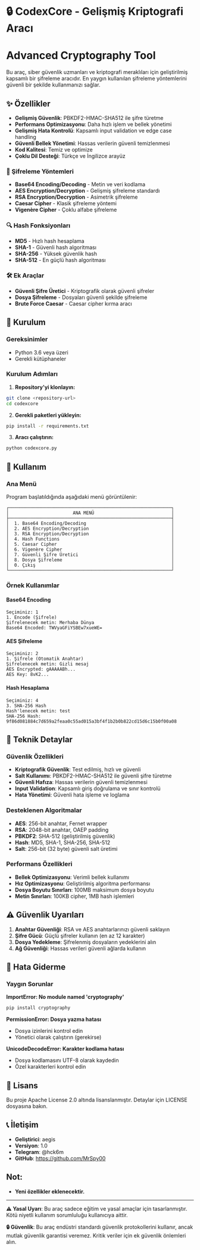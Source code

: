 # 🔒 CodexCore - Gelişmiş Kriptografi Aracı
# Advanced Cryptography Tool

Bu araç, siber güvenlik uzmanları ve kriptografi meraklıları için geliştirilmiş kapsamlı bir şifreleme aracıdır. En yaygın kullanılan şifreleme yöntemlerini güvenli bir şekilde kullanmanızı sağlar.

## ✨ Özellikler

- **Gelişmiş Güvenlik**: PBKDF2-HMAC-SHA512 ile şifre türetme
- **Performans Optimizasyonu**: Daha hızlı işlem ve bellek yönetimi
- **Gelişmiş Hata Kontrolü**: Kapsamlı input validation ve edge case handling
- **Güvenli Bellek Yönetimi**: Hassas verilerin güvenli temizlenmesi
- **Kod Kalitesi**: Temiz ve optimize
- **Çoklu Dil Desteği**: Türkçe ve İngilizce arayüz


### 🔐 Şifreleme Yöntemleri
- **Base64 Encoding/Decoding** - Metin ve veri kodlama
- **AES Encryption/Decryption** - Gelişmiş şifreleme standardı
- **RSA Encryption/Decryption** - Asimetrik şifreleme
- **Caesar Cipher** - Klasik şifreleme yöntemi
- **Vigenère Cipher** - Çoklu alfabe şifreleme

### 🔍 Hash Fonksiyonları
- **MD5** - Hızlı hash hesaplama
- **SHA-1** - Güvenli hash algoritması
- **SHA-256** - Yüksek güvenlik hash
- **SHA-512** - En güçlü hash algoritması

### 🛠️ Ek Araçlar
- **Güvenli Şifre Üretici** - Kriptografik olarak güvenli şifreler
- **Dosya Şifreleme** - Dosyaları güvenli şekilde şifreleme
- **Brute Force Caesar** - Caesar cipher kırma aracı

## 🚀 Kurulum

### Gereksinimler
- Python 3.6 veya üzeri
- Gerekli kütüphaneler

### Kurulum Adımları

1. **Repository'yi klonlayın:**
```bash
git clone <repository-url>
cd codexcore
```

2. **Gerekli paketleri yükleyin:**
```bash
pip install -r requirements.txt
```

3. **Aracı çalıştırın:**
```bash
python codexcore.py
```

## 📖 Kullanım

### Ana Menü
Program başlatıldığında aşağıdaki menü görüntülenir:

```
┌─────────────────────────────────────────────────────────────┐
│                        ANA MENÜ                             │
├─────────────────────────────────────────────────────────────┤
│  1. Base64 Encoding/Decoding                                │
│  2. AES Encryption/Decryption                               │
│  3. RSA Encryption/Decryption                               │
│  4. Hash Functions                                          │
│  5. Caesar Cipher                                           │
│  6. Vigenère Cipher                                         │
│  7. Güvenli Şifre Üretici                                   │
│  8. Dosya Şifreleme                                         │
│  0. Çıkış                                                   │
└─────────────────────────────────────────────────────────────┘
```

### Örnek Kullanımlar

#### Base64 Encoding
```
Seçiminiz: 1
1. Encode (Şifrele)
Şifrelenecek metin: Merhaba Dünya
Base64 Encoded: TWVyaGFiYSBEw7xueWE=
```

#### AES Şifreleme
```
Seçiminiz: 2
1. Şifrele (Otomatik Anahtar)
Şifrelenecek metin: Gizli mesaj
AES Encrypted: gAAAAABh...
AES Key: 8vK2...
```

#### Hash Hesaplama
```
Seçiminiz: 4
3. SHA-256 Hash
Hash'lenecek metin: test
SHA-256 Hash: 9f86d081884c7d659a2feaa0c55ad015a3bf4f1b2b0b822cd15d6c15b0f00a08
```

## 🔧 Teknik Detaylar

### Güvenlik Özellikleri
- **Kriptografik Güvenlik**: Test edilmiş, hızlı ve güvenli
- **Salt Kullanımı**: PBKDF2-HMAC-SHA512 ile güvenli şifre türetme
- **Güvenli Hafıza**: Hassas verilerin güvenli temizlenmesi
- **Input Validation**: Kapsamlı giriş doğrulama ve sınır kontrolü
- **Hata Yönetimi**: Güvenli hata işleme ve loglama

### Desteklenen Algoritmalar
- **AES**: 256-bit anahtar, Fernet wrapper
- **RSA**: 2048-bit anahtar, OAEP padding
- **PBKDF2**: SHA-512 (geliştirilmiş güvenlik)
- **Hash**: MD5, SHA-1, SHA-256, SHA-512
- **Salt**: 256-bit (32 byte) güvenli salt üretimi

### Performans Özellikleri
- **Bellek Optimizasyonu**: Verimli bellek kullanımı
- **Hız Optimizasyonu**: Geliştirilmiş algoritma performansı
- **Dosya Boyutu Sınırları**: 100MB maksimum dosya boyutu
- **Metin Sınırları**: 100KB cipher, 1MB hash işlemleri

## ⚠️ Güvenlik Uyarıları

1. **Anahtar Güvenliği**: RSA ve AES anahtarlarınızı güvenli saklayın
2. **Şifre Gücü**: Güçlü şifreler kullanın (en az 12 karakter)
3. **Dosya Yedekleme**: Şifrelenmiş dosyaların yedeklerini alın
4. **Ağ Güvenliği**: Hassas verileri güvenli ağlarda kullanın

## 🐛 Hata Giderme

### Yaygın Sorunlar

**ImportError: No module named 'cryptography'**
```bash
pip install cryptography
```

**PermissionError: Dosya yazma hatası**
- Dosya izinlerini kontrol edin
- Yönetici olarak çalıştırın (gerekirse)

**UnicodeDecodeError: Karakter kodlama hatası**
- Dosya kodlamasını UTF-8 olarak kaydedin
- Özel karakterleri kontrol edin

## 📝 Lisans

Bu proje Apache License 2.0 altında lisanslanmıştır. Detaylar için LICENSE dosyasına bakın.



## 📞 İletişim

- **Geliştirici**: aegis
- **Versiyon**: 1.0
- **Telegram**: @hck6m
- **GitHub**: https://github.com/MrSpy00

## Not:

- **Yeni özellikler eklenecektir.**


---

**⚠️ Yasal Uyarı**: Bu araç sadece eğitim ve yasal amaçlar için tasarlanmıştır. Kötü niyetli kullanım sorumluluğu kullanıcıya aittir.

**🔒 Güvenlik**: Bu araç endüstri standardı güvenlik protokollerini kullanır, ancak mutlak güvenlik garantisi veremez. Kritik veriler için ek güvenlik önlemleri alın.
